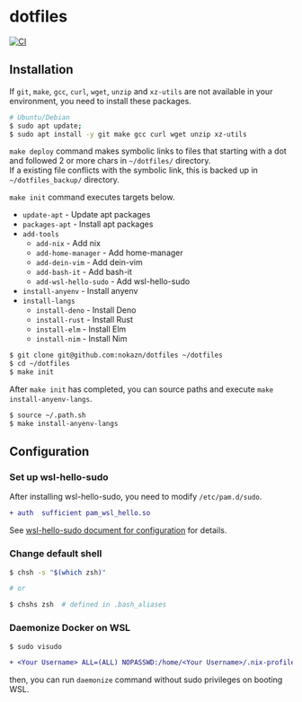 # dotfiles

[![CI](https://github.com/nokazn/dotfiles/actions/workflows/static-check.yml/badge.svg?branch=main)](https://github.com/nokazn/dotfiles/actions/workflows/static-check.yml)

## Installation

If `git`, `make`, `gcc`, `curl`, `wget`, `unzip` and `xz-utils` are not available in your environment, you need to install these packages.

```bash
# Ubuntu/Debian
$ sudo apt update;
$ sudo apt install -y git make gcc curl wget unzip xz-utils
```

`make deploy` command makes symbolic links to files that starting with a dot and followed 2 or more chars in `~/dotfiles/` directory.  
If a existing file conflicts with the symbolic link, this is backed up in `~/dotfiles_backup/` directory.

`make init` command executes targets below.

- `update-apt` - Update apt packages
- `packages-apt` - Install apt packages
- `add-tools`
  - `add-nix` - Add nix
  - `add-home-manager` - Add home-manager
  - `add-dein-vim` - Add dein-vim
  - `add-bash-it` - Add bash-it
  - `add-wsl-hello-sudo` - Add wsl-hello-sudo
- `install-anyenv` - Install anyenv
- `install-langs`
  - `install-deno` - Install Deno
  - `install-rust` - Install Rust
  - `install-elm` - Install Elm
  - `install-nim` - Install Nim

```bash
$ git clone git@github.com:nokazn/dotfiles ~/dotfiles
$ cd ~/dotfiles
$ make init
```

After `make init` has completed, you can source paths and execute `make install-anyenv-langs`.

```bash
$ source ~/.path.sh
$ make install-anyenv-langs
```

## Configuration

### Set up wsl-hello-sudo

After installing wsl-hello-sudo, you need to modify `/etc/pam.d/sudo`.

```diff
+ auth  sufficient pam_wsl_hello.so
```

See [wsl-hello-sudo document for configuration](https://github.com/nullpo-head/WSL-Hello-sudo#configuration) for details.

### Change default shell

```bash
$ chsh -s "$(which zsh)"

# or

$ chshs zsh  # defined in .bash_aliases
```

### Daemonize Docker on WSL

```bash
$ sudo visudo
```

```diff
+ <Your Username> ALL=(ALL) NOPASSWD:/home/<Your Username>/.nix-profile/bin/daemonize
```

then, you can run `daemonize` command without sudo privileges on booting WSL.
